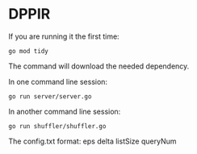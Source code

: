 # DPPIR

If you are running it the first time:

```
go mod tidy
```

The command will download the needed dependency.

In one command line session: 

```
go run server/server.go
```

In another command line session:

```
go run shuffler/shuffler.go
```

The config.txt format: 
eps
delta
listSize
queryNum
